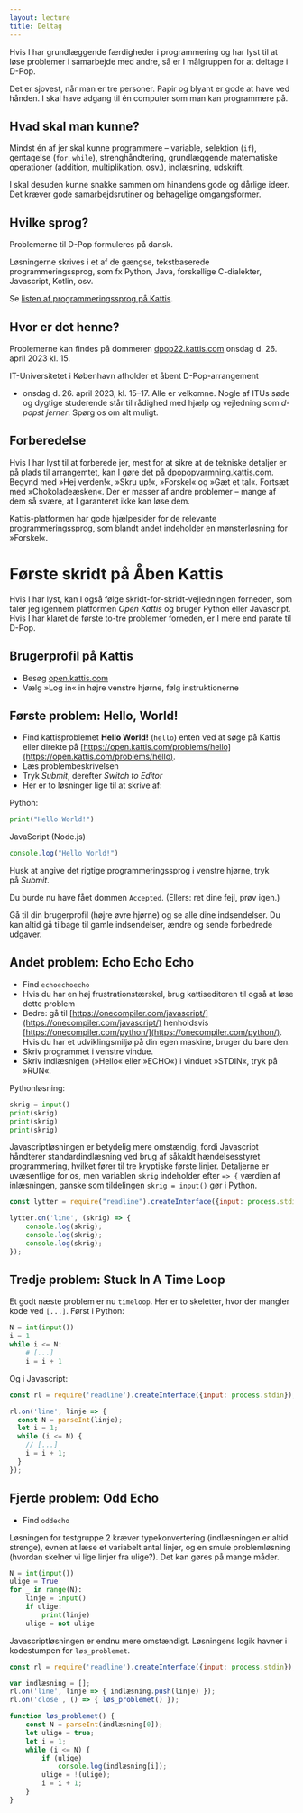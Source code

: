 ```yaml
---
layout: lecture
title: Deltag
---
```


Hvis I har grundlæggende færdigheder i programmering og har lyst til at løse problemer i samarbejde med andre, så er I målgruppen for at deltage i D-Pop.

Det er sjovest, når man er tre personer.
Papir og blyant er gode at have ved hånden.
I skal have adgang til én computer som man kan programmere på.

## Hvad skal man kunne?

Mindst én af jer skal kunne programmere – variable, selektion (`if`), gentagelse (`for`, `while`), strenghåndtering, grundlæggende matematiske operationer (addition, multiplikation, osv.), indlæsning, udskrift.
  
I skal desuden kunne snakke sammen om hinandens gode og dårlige ideer.
Det kræver gode samarbejdsrutiner og behagelige omgangsformer.

## Hvilke sprog?

Problemerne til D-Pop formuleres på dansk.

Løsningerne skrives i et af de gængse, tekstbaserede programmeringssprog, som fx Python, Java, forskellige C-dialekter, Javascript, Kotlin, osv.

Se [listen af programmeringssprog på Kattis](https://open.kattis.com/help/).

## Hvor er det henne?

Problemerne kan findes på dommeren [dpop22.kattis.com](https://dpop22.kattis.com) onsdag d. 26. april 2023 kl. 15.

IT-Universitetet i København afholder et åbent D-Pop-arrangement 
* onsdag d. 26. april 2023, kl. 15–17.
Alle er velkomne.
Nogle af ITUs søde og dygtige studerende står til rådighed med hjælp og vejledning som _d-popst
jerner_.
Spørg os om alt muligt.

## Forberedelse

Hvis I har lyst til at forberede jer, mest for at sikre at de tekniske detaljer er på plads til arrangemtet, kan I gøre det på [dpopopvarmning.kattis.com](https://dpopopvarmning.kattis.com).
Begynd med »Hej verden!«, »Skru up!«, »Forskel« og »Gæt et tal«.
Fortsæt med »Chokoladeæsken«.
Der er masser af andre problemer – mange af dem så svære, at I garanteret ikke kan løse dem.

Kattis-platformen har gode hjælpesider for de relevante programmeringssprog, som blandt andet indeholder en mønsterløsning for »Forskel«.

# Første skridt på Åben Kattis

Hvis I har lyst, kan I også følge skridt-for-skridt-vejledningen forneden, som taler jeg igennem platformen _Open Kattis_ og bruger Python eller Javascript. Hvis I har klaret de første to-tre problemer forneden, er I mere end parate til D-Pop.

## Brugerprofil på Kattis

* Besøg [open.kattis.com](http://open.kattis.com)
* Vælg »Log in« in højre venstre hjørne, følg instruktionerne

## Første problem: Hello, World!

* Find kattisproblemet **Hello World!** (`hello`) enten ved at søge på Kattis eller direkte på [https://open.kattis.com/problems/hello](https://open.kattis.com/problems/hello). 
* Læs problembeskrivelsen
* Tryk _Submit_, derefter _Switch to Editor_
* Her er to løsninger lige til at skrive af:

Python:
```python
print("Hello World!")
```
JavaScript (Node.js)
```javascript
console.log("Hello World!")
```

Husk at angive det rigtige programmeringssprog i venstre hjørne, tryk på _Submit_.

Du burde nu have fået dommen `Accepted`. (Ellers: ret dine fejl, prøv igen.)

Gå til din brugerprofil (højre øvre hjørne) og se alle dine indsendelser. Du kan altid gå tilbage til gamle indsendelser, ændre og sende forbedrede udgaver.


## Andet problem: Echo Echo Echo

* Find `echoechoecho`
* Hvis du har en høj frustrationstærskel, brug kattiseditoren til også at løse dette problem
* Bedre: gå til [https://onecompiler.com/javascript/](https://onecompiler.com/javascript/) henholdsvis [https://onecompiler.com/python/](https://onecompiler.com/python/). Hvis du har et udviklingsmiljø på din egen maskine, bruger du bare den.
* Skriv programmet i venstre vindue.
* Skriv indlæsnigen (»Hello« eller »ECHO«) i vinduet »STDIN«, tryk på »RUN«.

Pythonløsning:
```python
skrig = input()
print(skrig)
print(skrig)
print(skrig)
```

Javascriptløsningen er betydelig mere omstændig, fordi Javascript håndterer standardindlæsning ved brug af såkaldt hændelsesstyret programmering, hvilket fører til tre kryptiske første linjer. Detaljerne er uvæsentlige for os, men variablen `skrig` indeholder efter `=> {` værdien af inlæsningen, ganske som tildelingen `skrig = input()` gør i Python.
```javascript
const lytter = require("readline").createInterface({input: process.stdin});

lytter.on('line', (skrig) => {
	console.log(skrig);
	console.log(skrig);
	console.log(skrig);
});
```

## Tredje problem: Stuck In A Time Loop

Et godt næste problem er nu `timeloop`. Her er to skeletter, hvor der mangler kode ved `[...]`.  Først i Python:

```python
N = int(input())
i = 1
while i <= N:
    # [...]
    i = i + 1
```

Og i Javascript:

```javascript
const rl = require('readline').createInterface({input: process.stdin});

rl.on('line', linje => {
  const N = parseInt(linje);
  let i = 1;
  while (i <= N) {
    // [...]
    i = i + 1;
  }
});
```

## Fjerde problem: Odd Echo

* Find `oddecho`

Løsningen for testgruppe 2 kræver typekonvertering (indlæsningen er altid strenge), evnen at læse et variabelt antal linjer, og en smule problemløsning (hvordan skelner vi lige linjer fra ulige?). Det kan gøres på mange måder.

```python
N = int(input())
ulige = True
for _ in range(N):
    linje = input()
    if ulige:
        print(linje)
    ulige = not ulige
```

Javascriptløsningen er endnu mere omstændigt. Løsningens logik havner i kodestumpen for `løs_problemet`.

```javascript
const rl = require('readline').createInterface({input: process.stdin});

var indlæsning = [];
rl.on('line', linje => { indlæsning.push(linje) });
rl.on('close', () => { løs_problemet() });

function løs_problemet() {
	const N = parseInt(indlæsning[0]);
	let ulige = true;
	let i = 1;
	while (i <= N) {
		if (ulige)
			console.log(indlæsning[i]);
		ulige = !(ulige);
		i = i + 1;
	}
}
```

